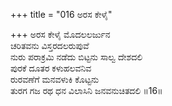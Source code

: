 +++
title = "016 ಅರಸ ಕೇಳೈ"

+++
ಅರಸ ಕೇಳೈ ಮೊದಲಲರ್ಜುನ  
ಚರಿತವನು ವಿಸ್ತರದಲರುಪುವೆ  
ನುರು ಪರಾಕ್ರಮಿ ನಡೆದು ಬಿಟ್ಟನು ಸಾಲ್ವ ದೇಶದಲಿ  
ಪುರಕೆ ದೂತರ ಕಳುಹಲವನಿವ  
ರುರವಣೆಗೆ ಮನವಳುಕಿ ಕೊಟ್ಟನು  
ತುರಗ ಗಜ ರಥ ಧನ ವಿಲಾಸಿನಿ ಜನವನುಚಿತದಲಿ     ॥16॥